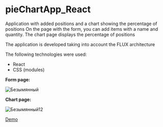 # pieChartApp_React

Application with added positions and a chart showing the percentage of positions
On the page with the form, you can add items with a name and quantity. The chart page displays the percentage of positions

The application is developed taking into account the FLUX architecture

The following technologies were used:
* React
* CSS (modules)

**Form page:**

![Безымянный](https://user-images.githubusercontent.com/72506172/108226883-f6aac180-7145-11eb-86cb-e008b57b3c2e.png)

**Chart page:**

![Безымянный12](https://user-images.githubusercontent.com/72506172/108227703-d4fe0a00-7146-11eb-85f8-3dd1a05d3583.png)

[Demo](https://desmond93.github.io/pieChartApp_React/)
